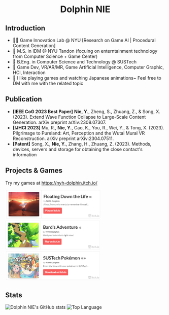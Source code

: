# <div align="center">Dolphin NIE</div>

## Introduction
- 👩‍💻 Game Innovation Lab @ NYU \[Research on Game AI | Procedural Content Generation\]
- 🏫 M.S. in IDM @ NYU Tandon (focuing on enterntainment technology from Computer Science + Game Center) 
- 🏫 B.Eng. in Computer Science and Technology @ SUSTech  
- 🤔 Game Dev, VR/AR/MR, Game Artificial Intelligence, Computer Graphic, HCI, Interaction
- 🙂 I like playing games and watching Japanese animations~ Feel free to DM with me with the related topic

## Publication
- **\[IEEE CoG 2023 Best Paper\]** **Nie, Y**., Zheng, S., Zhuang, Z., & Song, X. (2023). Extend Wave Function Collapse to Large-Scale Content Generation. arXiv preprint arXiv:2308.07307.
- **\[IJHCI 2023\]** Mu, R., **Nie, Y.**, Cao, K., You, R., Wei, Y., & Tong, X. (2023). Pilgrimage to Pureland: Art, Perception and the Wutai Mural VR Reconstruction. arXiv preprint arXiv:2304.07511.
- **\[Patent\]** Song, X., **Nie, Y.**, Zhang, H., Zhuang, Z. (2023). Methods, devices, servers and storage for obtaining the close contact's information

## Projects & Games

Try my games at https://nyh-dolphin.itch.io/

<img src="Games/Floating_Down.png" alt="Floating Down by NYH-Dolphin" width="300"><img src="Games/Bard_Adventure.png" alt="Bard's Adventure by NYH-Dolphin" width="300"><img src="Games/SUSTech_Pokemon.png" alt="SUSTech Pokémon by NYH-Dolphin" width="300">

## Stats
![Dolphin NIE's GitHub stats](https://github-readme-stats.vercel.app/api?username=NYH-Dolphin&theme=transparent&show_icons=true&layout=compact) 
![Top Language](https://github-readme-stats.vercel.app/api/top-langs/?username=NYH-Dolphin&repo=NYH-Dolphin&layout=compact)





